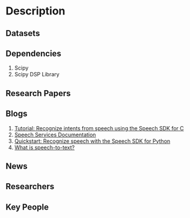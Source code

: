 # Description
## Datasets
## Dependencies
1. Scipy
2. Scipy DSP Library
## Research Papers
## Blogs
1. [Tutorial: Recognize intents from speech using the Speech SDK for C](https://docs.microsoft.com/en-us/azure/cognitive-services/Speech-Service/how-to-recognize-intents-from-speech-csharp)
2. [Speech Services Documentation](https://docs.microsoft.com/en-us/azure/cognitive-services/Speech-Service/)
3. [Quickstart: Recognize speech with the Speech SDK for Python](https://docs.microsoft.com/en-us/azure/cognitive-services/Speech-Service/quickstart-python)
4. [What is speech-to-text?](https://docs.microsoft.com/en-us/azure/cognitive-services/speech-service/speech-to-text)
## News
## Researchers
## Key People
